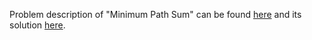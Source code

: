 Problem description of "Minimum Path Sum" can be found [here](https://leetcode.com/problems/minimum-path-sum/) and its solution [here]().
